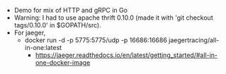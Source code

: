 * Demo for mix of HTTP and gRPC in Go
* Warning: I had to use apache thrift 0.10.0 (made it with 'git checkout tags/0.10.0' in $GOPATH/src).
* For jaeger,
  * docker run -d -p 5775:5775/udp -p 16686:16686 jaegertracing/all-in-one:latest
    * https://jaeger.readthedocs.io/en/latest/getting_started/#all-in-one-docker-image

